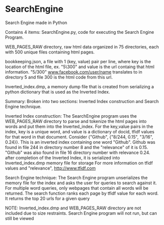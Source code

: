 # SearchEngine
Search Engine made in Python

Contains 4 items:
SearchEngine.py, code for executing the Search Engine Program.

WEB_PAGES_RAW directory, raw html data organized in 75 directories, each with 500 unique files containing html pages.

bookkeeping.json, a file with 1 (key, value) pair per line, where key is the location of the html file, ex. "5\300" and value is the url containg that html information. "5/300" www.facebook.com/user/name translates to in directory 5 and file 300 is the html code from this url.

Inverted_index.dmp, a memory dump file that is created from serializing a python dictionary that is used as the Inverted Index. 

Summary:
Broken into two sections: Inverted Index construction and Search Engine technique. 

Inverted Index construction:
The SearchEngine program uses the WEB_PAGES_RAW directory to parse and tokenize the html pages into words and put them into the Inverted_index. For the key,value pairs in the index, key is a unique word, and value is a dictionary of docid, tfidf values for that word in that document. Consider {"Github", {"8/244, 0.15", "3/16", 0.24}}. This is an inverted index containing one word "Github". Github was found in file 244 in directory number 8 and the "relevance" of it is 0.15. "Github" was also found in file 16 directory number with relevance 0.24. after completion of the Inverted Index, it is serialized into Inverted_index.dmp memory file for storage For more information on tfidf values and "relevance", http://www.tfidf.com 

Search Engine technique:
The Search Engine program unserializes the memory file for the index and asks the user for queries to search against it. For multiple word queries, only webpages that contain all words will be returned. The search function ranks each page by tfidf value for each word. It returns the top 20 urls for a given query

                  
NOTE: Inverted_index.dmp and WEB_PAGES_RAW directory are not included due to size restraints. Search Engine program will not run, but can still be viewed

